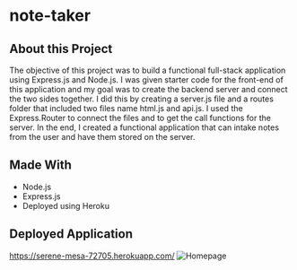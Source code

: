 # note-taker

## About this Project
The objective of this project was to build a functional full-stack application using Express.js and Node.js. I was given starter code for the front-end of this application and my goal was to create the backend server and connect the two sides together. I did this by creating a server.js file and a routes folder that included two files name html.js and api.js. I used the Express.Router to connect the files and to get the call functions for the server. In the end, I created a functional application that can intake notes from the user and have them stored on the server. 

## Made With
* Node.js
* Express.js
* Deployed using Heroku

## Deployed Application
https://serene-mesa-72705.herokuapp.com/
![Homepage](https://user-images.githubusercontent.com/97854086/232247202-827a7bd8-41d9-46af-80b3-74ce67677adf.jpg)
